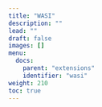 ```yaml
---
title: "WASI"
description: ""
lead: ""
draft: false
images: []
menu:
  docs:
    parent: "extensions"
    identifier: "wasi"
weight: 210
toc: true
---
```

